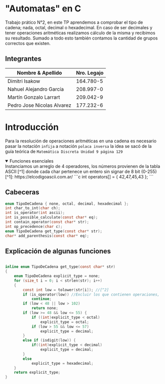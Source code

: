# "Automatas" en C
Trabajo prático N°2, en este TP aprendemos a comprobar el tipo de cadena; nada, octal, decimal o hexadecimal. En caso de ser decimales y tener operaciones aritméticas realizamos cálculo de la misma y recibimos su resultado.
Sumado a todo esto también contamos la cantidad de grupos correctos que existen.

## Integrantes
| Nombre & Apellido | Nro. Legajo |
| --- | --- |
| Dimitri Isakow | 164.780-5 |
| Nahuel Alejandro García | 208.997-0 |
| Martín Gonzalo Larrart | 209.042-9 |
| Pedro Jose Nicolas Alvarez | 177.232-6 |

# Introducción 
Para la resolución de operaciones aritméticas en una cadena es necesario pasar la notación `infija` a notación `polaca inversa` la idea se sacó de la guía teórica de `Matemática Discreta Unidad 9 página 129`

<details open>
  <summary>Funciones esenciales</summary>
Instanciamos un arreglo de 4 operadores, los números provienen de la tabla ASCII [^1] donde cada char pertenece un entero sin signar de 8 bit (0-255) 
[^1]: https://elcodigoascii.com.ar/
```c
int operators[] = { 42,47,45,43 }; 
```

## Cabeceras
```c
enum TipoDeCadena { none, octal, decimal, hexadecimal };
int char_to_int(char ch);
int is_operator(int ascii);
int is_possible_calculate(const char* eq); 
int contain_operator(const char* str);
int op_precedence(char c);
enum TipoDeCadena get_type(const char* str);
char* add_parenthesis(const char* eq);
```

## Explicación de algunas funciones
```c

inline enum TipoDeCadena get_type(const char* str)
{
	enum TipoDeCadena explicit_type = none;
	for (size_t i = 0; i < strlen(str); i++)
	{
		const int low = tolower(str[i]); //[^2]
		if (is_operator(low)) //Excluir los que contienen operaciones, ya que solo validamos cadena aunque la cadena tenga signo con decimal, retorna decimal igual.
			continue;
		if (low < 48 || low > 102)
			return none;
		if (low >= 48 && low <= 55) {
			if ((int)explicit_type < octal)
				explicit_type = octal;
			if (low > 55 && low <= 57)
				explicit_type = decimal;
		}
		else if (isdigit(low)) {
			if((int)explicit_type < decimal)
				explicit_type = decimal;
		}
		else
			explicit_type = hexadecimal;
	}
	return explicit_type;
}

```
[^2]: [tolower()](https://www.programiz.com/c-programming/library-function/ctype.h/tolower) convierte los caracteres que tengan mayúsculas en minúsculas 

</details>


